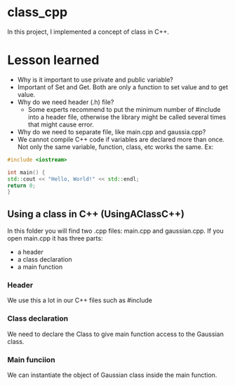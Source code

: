 # class_cpp
In this project, I implemented a concept of class in C++.

# Lesson learned
- Why is it important to use private and public variable? 
- Important of Set and Get. Both are only a function to set value and to get value.
- Why do we need header (.h) file?
    - Some experts recommend to put the minimum number of #include into a header file, otherwise the library might be called several times that might cause error.
- Why do we need to separate file, like main.cpp and gaussia.cpp?
- We cannot compile C++ code if variables are declared more than once. Not only the same variable, function, class, etc works the same.
Ex:
```cpp
#include <iostream>

int main() {
std::cout << "Hello, World!" << std::endl;
return 0;
}
```


## Using a class in C++ (UsingAClassC++)
In this folder you will find two .cpp files: main.cpp and gaussian.cpp. If you open main.cpp it has three parts:
- a header
- a class declaration
- a main function

### Header
We use this a lot in our C++ files such as #include <iostream>

### Class declaration
We need to declare the Class to give main function access to the Gaussian class.

### Main funciion
We can instantiate the object of Gaussian class inside the main function.